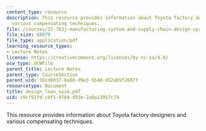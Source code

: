 ```yaml
---
content_type: resource
description: This resource provides information about Toyota factory designers and
  various compensating techniques.
file: /courses/15-763j-manufacturing-system-and-supply-chain-design-spring-2005/c9cf91fdc8f59784d93e2a0a13957c74_design_lean_sysm.pdf
file_size: 88079
file_type: application/pdf
learning_resource_types:
- Lecture Notes
license: https://creativecommons.org/licenses/by-nc-sa/4.0/
ocw_type: OCWFile
parent_title: Lecture Notes
parent_type: CourseSection
parent_uid: 16cd8037-8a80-d9e3-5548-d52ab9f2607f
resourcetype: Document
title: design_lean_sysm.pdf
uid: c9cf91fd-c8f5-9784-d93e-2a0a13957c74
---
```

This resource provides information about Toyota factory designers and various compensating techniques.